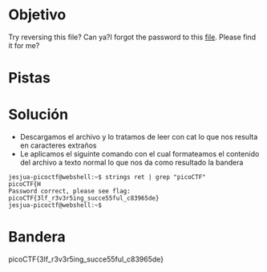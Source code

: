 # Objetivo

Try reversing this file? Can ya?I forgot the password to this [file](https://artifacts.picoctf.net/c/270/ret). Please find it for me?

# [](https://github.com/JesusJuarez1/hacking-is-2023/blob/main/Concurso%20Pico%20CTF%202023/Reverse.md#pistas)Pistas

# [](https://github.com/JesusJuarez1/hacking-is-2023/blob/main/Concurso%20Pico%20CTF%202023/Reverse.md#soluci%C3%B3n)Solución

-   Descargamos el archivo y lo tratamos de leer con cat lo que nos resulta en caracteres extraños
-   Le aplicamos el siguinte comando con el cual formateamos el contenido del archivo a texto normal lo que nos da como resultado la bandera

```
jesjua-picoctf@webshell:~$ strings ret | grep "picoCTF"
picoCTF{H
Password correct, please see flag: picoCTF{3lf_r3v3r5ing_succe55ful_c83965de}
jesjua-picoctf@webshell:~$
```

# [](https://github.com/JesusJuarez1/hacking-is-2023/blob/main/Concurso%20Pico%20CTF%202023/Reverse.md#bandera)Bandera

picoCTF{3lf_r3v3r5ing_succe55ful_c83965de}